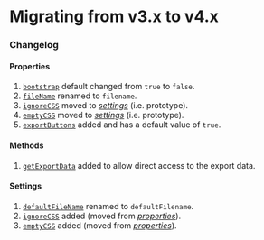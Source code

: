 # Migrating from v3.x to v4.x

### Changelog

#### Properties

1. [`bootstrap`](README.md#properties) default changed from `true` to `false`.
1. [`fileName`](README.md#properties) renamed to `filename`.
1. [`ignoreCSS`](README.md#properties) moved to [_settings_](README.md#settings) (i.e. prototype).
1. [`emptyCSS`](README.md#properties) moved to [_settings_](README.md#settings) (i.e. prototype).
1. [`exportButtons`](README.md#properties) added and has a default value of `true`.

#### Methods

1. [`getExportData`](README.md#methods) added to allow direct access to the export data.

#### Settings

1. [`defaultFileName`](README.md#settings) renamed to `defaultFilename`.
1. [`ignoreCSS`](README.md#properties) added (moved from [_properties_](README.md#properties)).
1. [`emptyCSS`](README.md#properties) added (moved from [_properties_](README.md#properties)).
